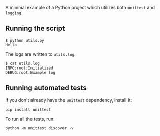 A minimal example of a Python project which utilizes both `unittest` and `logging`.

## Running the script

```
$ python utils.py
Hello
```

The logs are written to `utils.log`.

```
$ cat utils.log 
INFO:root:Initialized
DEBUG:root:Example log
```

## Running automated tests

If you don't already have the `unittest` dependency, install it:

```
pip install unittest
```

To run all the tests, run:

```
python -m unittest discover -v
```